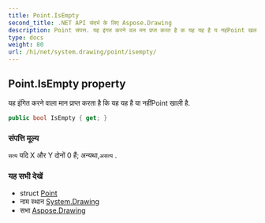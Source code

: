 ```yaml
---
title: Point.IsEmpty
second_title: .NET API संदर्भ के लिए Aspose.Drawing
description: Point संपत्त. यह इंगत करने वल मन प्रप्त करत है क यह यह है य नहंPoint खल है.
type: docs
weight: 80
url: /hi/net/system.drawing/point/isempty/
---
```

## Point.IsEmpty property

यह इंगित करने वाला मान प्राप्त करता है कि यह यह है या नहींPoint खाली है.

```csharp
public bool IsEmpty { get; }
```

### संपत्ति मूल्य

`सत्य` यदि X और Y दोनों 0 हैं; अन्यथा,`असत्य` .

### यह सभी देखें

* struct [Point](../)
* नाम स्थान [System.Drawing](../../point/)
* सभा [Aspose.Drawing](../../../)


